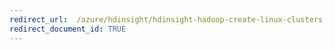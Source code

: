 ```yaml
---
redirect_url:  /azure/hdinsight/hdinsight-hadoop-create-linux-clusters-dotnet-sdk
redirect_document_id: TRUE 
---
```

